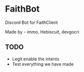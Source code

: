 # FaithBot
Discord Bot for FaithClient

Made by - immo, Hebiscuit, devgocri

## TODO
- Legit enable the intents
- Test everything we have made
